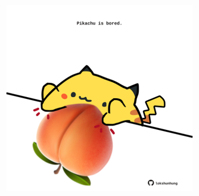 <!-- built at 21/08/2022, 23:01:11 UTC -->
<p align="center">
  <img width="500" height="500" src="./ReadmeImage.svg">
</p>
